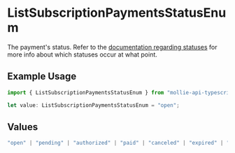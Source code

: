 # ListSubscriptionPaymentsStatusEnum

The payment's status. Refer to the [documentation regarding statuses](https://docs.mollie.com/docs/status-change#/) for more info about which
statuses occur at what point.

## Example Usage

```typescript
import { ListSubscriptionPaymentsStatusEnum } from "mollie-api-typescript/models/operations";

let value: ListSubscriptionPaymentsStatusEnum = "open";
```

## Values

```typescript
"open" | "pending" | "authorized" | "paid" | "canceled" | "expired" | "failed"
```